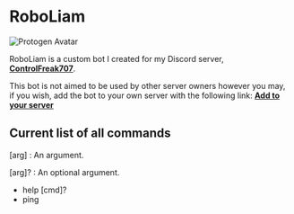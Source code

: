# RoboLiam
![Protogen Avatar](https://cdn.discordapp.com/avatars/694637394300895273/84c7cbd530737d6f5a0b0edb660190a2.png)

RoboLiam is a custom bot I created for my Discord server, [**ControlFreak707**](https://discord.gg/WMArYB2).

This bot is not aimed to be used by other server owners however you may, if you wish, add the bot to your own server with the following link: [**Add to your server**](https://discordapp.com/api/oauth2/authorize?client_id=694637394300895273&permissions=8&scope=bot)

## Current list of all commands
[arg]
: An argument.

[arg]?
: An optional argument.
- help [cmd]?
- ping
